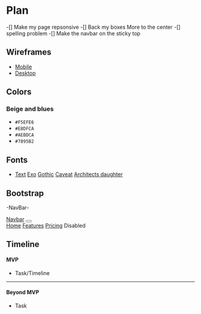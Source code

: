 # Plan

-[] Make my page repsonsive 
-[] Back my boxes More to the center 
-[] spelling problem 
-[] Make the navbar on the sticky top



## Wireframes
* [Mobile]()
* [Desktop]()

## Colors

### Beige and blues ###
* `#F5EFE6`
* `#E8DFCA`
* `#AEBDCA`
* `#7895B2`


## Fonts
* [Text](URL)
[Exo](https://fonts.google.com/specimen/Exo+2)
[Gothic](https://fonts.google.com/specimen/Nanum+Gothic+Coding)
[Caveat](https://fonts.google.com/specimen/Caveat)
[Architects daughter](https://fonts.google.com/specimen/Architects+Daughter?query=Architects)

## Bootstrap ##

-NavBar-
<nav class="navbar navbar-expand-lg bg-body-tertiary">
  <div class="container-fluid">
    <a class="navbar-brand" href="#">Navbar</a>
    <button class="navbar-toggler" type="button" data-bs-toggle="collapse" data-bs-target="#navbarNavAltMarkup" aria-controls="navbarNavAltMarkup" aria-expanded="false" aria-label="Toggle navigation">
      <span class="navbar-toggler-icon"></span>
    </button>
    <div class="collapse navbar-collapse" id="navbarNavAltMarkup">
      <div class="navbar-nav">
        <a class="nav-link active" aria-current="page" href="#">Home</a>
        <a class="nav-link" href="#">Features</a>
        <a class="nav-link" href="#">Pricing</a>
        <a class="nav-link disabled" aria-disabled="true">Disabled</a>
      </div>
    </div>
  </div>
</nav>

## Timeline

#### MVP

* Task/Timeline

---

#### Beyond MVP

* Task
